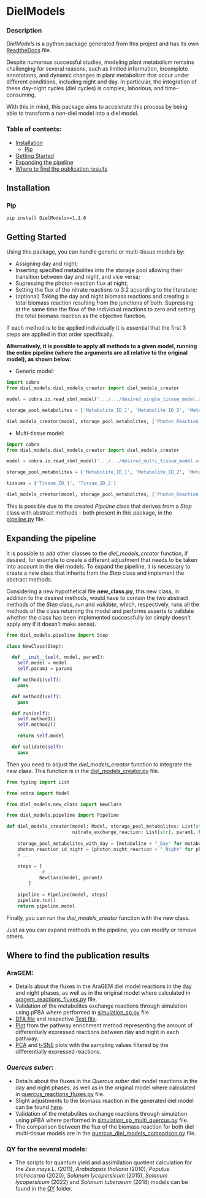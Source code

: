 # DielModels

### Description
*DielModels* is a python package generated from this project and has its own [ReadtheDocs](https://dielmodels.readthedocs.io/en/latest/index.html) file.

Despite numerous successful studies, modeling plant metabolism remains challenging for several reasons, such as limited information, incomplete annotations, and dynamic changes in plant metabolism that occur under different conditions, including night and day.
In particular, the integration of these day-night cycles (diel cycles) is complex, laborious, and time-consuming.

With this in mind, this package aims to accelerate this process by being able to transform a non-diel model into a diel model.

### Table of contents:

- [Installation](#installation)
    - [Pip](#pip)
- [Getting Started](#getting-started)
- [Expanding the pipeline](#expanding-the-pipeline)
- [Where to find the publication results](#where-to-find-the-publication-results)

## Installation
### Pip

``` pip install DielModels==1.1.0 ```

## Getting Started
Using this package, you can handle generic or multi-tissue models by:

* Assigning day and night;
* Inserting specified metabolites into the storage pool allowing their transition between day and night, and vice versa; 
* Supressing the photon reaction flux at night; 
* Setting the flux of the nitrate reactions to 3:2 according to the literature; 
* (optional) Taking the day and night biomass reactions and creating a total biomass reaction resulting from the junctions of both. Supressing at the same time the flow of the individual reactions to zero and setting the total biomass reaction as the objective function.

If each method is to be applied individually it is essential that the first 3 steps are applied in that order specifically.

**Alternatively, it is possible to apply all methods to a given model, running the entire pipeline (where the arguments are all relative to the original model), as shown below:**

- Generic model:

```python
import cobra
from diel_models.diel_models_creator import diel_models_creator

model = cobra.io.read_sbml_model('.../.../desired_single_tissue_model.xml')

storage_pool_metabolites = ['Metabolite_ID_1', 'Metabolite_ID_2', 'Metabolite_ID_3']

diel_models_creator(model, storage_pool_metabolites, ['Photon_Reaction_ID'], ['Nitrate_Reaction_ID'], 'Biomass_Reaction_ID')
```

- Multi-tissue model:

```python
import cobra
from diel_models.diel_models_creator import diel_models_creator

model = cobra.io.read_sbml_model('.../.../desired_multi_tissue_model.xml')

storage_pool_metabolites = ['Metabolite_ID_1', 'Metabolite_ID_2', 'Metabolite_ID_3']

tissues = ['Tissue_ID_1', 'Tissue_ID_2']

diel_models_creator(model, storage_pool_metabolites, ['Photon_Reaction_ID'], ['Nitrate_Reaction_ID'], 'Biomass_Reaction_ID', tissues)
```

This is possible due to the created *Pipeline* class that derives from a *Step* class with abstract methods - both present in this package, in the [pipeline.py](src/diel_models/pipeline.py) file.

## Expanding the pipeline

It is possible to add other classes to the *diel_models_creator* function, if desired, for example to create a different adjustment that needs to be taken into account in the diel models.
To expand the pipeline, it is necessary to create a new class that inherits from the *Step* class and implement the abstract methods.
  
Considering a new hypothetical file **new_class.py**, this new class, in addition to the desired methods, would have to contain the two abstract methods of the *Step* class, *run* and *validate*, which, respectively, runs all the methods of the class returning the model and performs asserts to validate whether the class has been implemented successfully (or simply doesn't apply any if it doesn't make sense).

```python
from diel_models.pipeline import Step

class NewClass(Step):

  def __init__(self, model, param1):
    self.model = model
    self.param1 = param1

  def method1(self):
    pass

  def method2(self):
    pass

  def run(self):
    self.method1()
    self.method2()

    return self.model

  def validate(self):
    pass
```

Then you need to adjust the *diel_models_creator* function to integrate the new class. This function is in the [diel_models_creator.py](src/diel_models/diel_models_creator.py) file.

```python
from typing import List

from cobra import Model

from diel_models.new_class import NewClass

from diel_models.pipeline import Pipeline

def diel_models_creator(model: Model, storage_pool_metabolites: List[str], photon_reaction_id: List[str],
                        nitrate_exchange_reaction: List[str], param1, biomass_reaction_id: str = None, tissues: List[str] = None) -> Model:  
  
    storage_pool_metabolites_with_day = [metabolite + "_Day" for metabolite in storage_pool_metabolites]
    photon_reaction_id_night = [photon_night_reaction + "_Night" for photon_night_reaction in photon_reaction_id]
    # ...
    
    steps = [
             # ...
            NewClass(model, param1)
        ]

    pipeline = Pipeline(model, steps)
    pipeline.run()
    return pipeline.model
```

Finally, you can run the *diel_models_creator* function with the new class.

Just as you can expand methods in the pipeline, you can modify or remove others.

## Where to find the publication results

### AraGEM:

* Details about the fluxes in the AraGEM diel model reactions in the day and night phases, as well as in the original model where calculated in [aragem_reactions_fluxes.py](validation/arabidopsis/aragem_reactions_fluxes.py) file.
* Validation of the metabolites exchange reactions through simulation using pFBA where performed in [simulation_sp.py](validation/arabidopsis/simulation_sp/simulation_sp.py) file.
* [DFA file](DFA/differential_flux_analysis.py) and respective [Test file](tests/integration_tests/test_dfa.py).
* [Plot](tests/reconstruction_results/MODEL1507180028/results_troppo/DielModel/dfa/diel_model_DFA_pathway_result.png) from the pathway enrichment method representing the amount of differentially expressed reactions between day and night in each pathway.
* [PCA](PCA_T-SNE/gráfico_pca_df_filtrado.png) and [t-SNE](PCA_T-SNE/gráfico_t-sne_df_filtrado.png) plots with the sampling values filtered by the differentially expressed reactions.

### _Quercus suber_:

* Details about the fluxes in the _Quercus suber_ diel model reactions in the day and night phases, as well as in the original model where calculated in [quercus_reactions_fluxes.py](validation/quercus/quercus_reactions_fluxes.py) file.
* Slight adjustments to the biomass reaction in the generated diel model can be found [here](validation/quercus/comparison/auxiliar_model_change.py).
* Validation of the metabolites exchange reactions through simulation using pFBA where performed in [simulation_sp_multi_quercus.py](validation/quercus/simulation_sp/simulation_sp_multi_quercus.py) file.
* The comparison between the flux of the biomass reaction for both diel multi-tissue models are in the [quercus_diel_models_comparison.py](validation/quercus/comparison/quercus_multi_tissue_diel_models_comparison.py) file.

### QY for the several models:

* The scripts for quantum yield and assimilation quotient calculation for the _Zea mays L._ (2011), _Arabidopsis thaliana_ (2010), _Populus trichocarpa_ (2020), _Solanum lycopersicum_ (2015), _Solanum lycopersicum_ (2022) and _Solanum tuberosum_ (2018) models can be found in the [QY](validation/QY) folder.